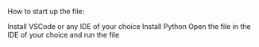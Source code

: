 How to start up the file:


Install VSCode or any IDE of your choice
Install Python
Open the file in the IDE of your choice and run the file